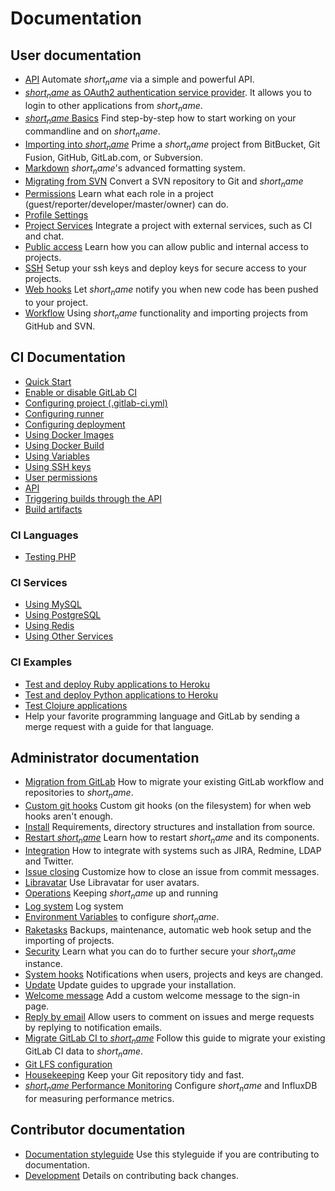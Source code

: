 # Documentation

## User documentation

- [API](api/README.md) Automate $short_name$ via a simple and powerful API.
- [$short_name$ as OAuth2 authentication service
  provider](integration/oauth_provider.md). It allows you to login to other
  applications from $short_name$.
- [$short_name$ Basics](gitlab-basics/README.md) Find step-by-step how to start
  working on your commandline and on $short_name$.
- [Importing into $short_name$](workflow/importing/README.md) Prime a $short_name$
  project from BitBucket, Git Fusion, GitHub, GitLab.com, or Subversion.
- [Markdown](markdown/markdown.md) $short_name$'s advanced formatting system.
- [Migrating from SVN](workflow/importing/migrating_from_svn.md) Convert a
  SVN repository to Git and $short_name$
- [Permissions](permissions/permissions.md) Learn what each role in a
  project (guest/reporter/developer/master/owner) can do.
- [Profile Settings](profile/README.md)
- [Project Services](project_services/project_services.md) Integrate a
  project with external services, such as CI and chat.
- [Public access](public_access/public_access.md) Learn how you can allow
  public and internal access to projects.
- [SSH](ssh/README.md) Setup your ssh keys and deploy keys for secure
  access to your projects.
- [Web hooks](web_hooks/web_hooks.md) Let $short_name$ notify you when new code
  has been pushed to your project.
- [Workflow](workflow/README.md) Using $short_name$ functionality and importing
  projects from GitHub and SVN.

## CI Documentation

- [Quick Start](ci/quick_start/README.md)
- [Enable or disable GitLab CI](ci/enable_or_disable_ci.md)
- [Configuring project (.gitlab-ci.yml)](ci/yaml/README.md)
- [Configuring runner](ci/runners/README.md)
- [Configuring deployment](ci/deployment/README.md)
- [Using Docker Images](ci/docker/using_docker_images.md)
- [Using Docker Build](ci/docker/using_docker_build.md)
- [Using Variables](ci/variables/README.md)
- [Using SSH keys](ci/ssh_keys/README.md)
- [User permissions](ci/permissions/README.md)
- [API](ci/api/README.md)
- [Triggering builds through the API](ci/triggers/README.md)
- [Build artifacts](ci/build_artifacts/README.md)

### CI Languages

- [Testing PHP](ci/languages/php.md)

### CI Services

- [Using MySQL](ci/services/mysql.md)
- [Using PostgreSQL](ci/services/postgres.md)
- [Using Redis](ci/services/redis.md)
- [Using Other
  Services](ci/docker/using_docker_images.md#how-to-use-other-images-as-services)


### CI Examples

- [Test and deploy Ruby applications to
  Heroku](ci/examples/test-and-deploy-ruby-application-to-heroku.md)
- [Test and deploy Python applications to
  Heroku](ci/examples/test-and-deploy-python-application-to-heroku.md)
- [Test Clojure applications](ci/examples/test-clojure-application.md)
- Help your favorite programming language and GitLab by sending a merge
  request with a guide for that language.

## Administrator documentation

- [Migration from GitLab](install/migration_from_gitlab.md) How to migrate
  your existing GitLab workflow and repositories to $short_name$.
- [Custom git hooks](hooks/custom_hooks.md) Custom git hooks (on the
  filesystem) for when web hooks aren't enough.
- [Install](install/README.md) Requirements, directory structures and
  installation from source.
- [Restart $short_name$](administration/restart_gitlab.md) Learn how to restart
  $short_name$ and its components.
- [Integration](integration/README.md) How to integrate with systems such
  as JIRA, Redmine, LDAP and Twitter.
- [Issue closing](customization/issue_closing.md) Customize how to close an
  issue from commit messages.
- [Libravatar](customization/libravatar.md) Use Libravatar for user avatars.
- [Operations](operations/README.md) Keeping $short_name$ up and running
- [Log system](logs/logs.md) Log system
- [Environment Variables](administration/environment_variables.md) to
  configure $short_name$.
- [Raketasks](raketasks/README.md) Backups, maintenance, automatic web hook
  setup and the importing of projects.
- [Security](security/README.md) Learn what you can do to further secure
  your $short_name$ instance.
- [System hooks](system_hooks/system_hooks.md) Notifications when users,
  projects and keys are changed.
- [Update](update/README.md) Update guides to upgrade your installation.
- [Welcome message](customization/welcome_message.md) Add a custom welcome
  message to the sign-in page.
- [Reply by email](incoming_email/README.md) Allow users to comment on
  issues and merge requests by replying to notification emails.
- [Migrate GitLab CI to $short_name$](migrate_ci_to_ce/README.md) Follow this
  guide to migrate your existing GitLab CI data to $short_name$.
- [Git LFS configuration](workflow/lfs/lfs_administration.md)
- [Housekeeping](administration/housekeeping.md) Keep your Git repository
  tidy and fast.
- [$short_name$ Performance Monitoring](monitoring/performance/introduction.md)
  Configure $short_name$ and InfluxDB for measuring performance metrics.

## Contributor documentation

- [Documentation styleguide](development/doc_styleguide.md) Use this
  styleguide if you are contributing to documentation.
- [Development](development/contribution.md) Details on contributing back
  changes.
